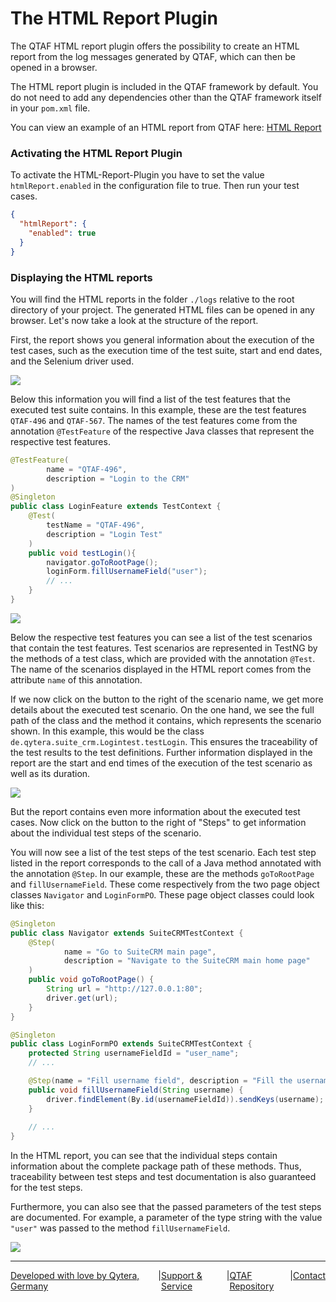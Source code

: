 # The HTML Report Plugin

The QTAF HTML report plugin offers the possibility to create an HTML report from the log messages generated by QTAF, which can then be opened in a browser.

The HTML report plugin is included in the QTAF framework by default. You do not need to add any dependencies other than the QTAF framework itself in your `pom.xml` file.

You can view an example of an HTML report from QTAF here: <a href="https://qytera-gmbh.github.io/html_report/suite_crm/Report.html" target="_blank">HTML Report</a>

### Activating the HTML Report Plugin

To activate the HTML-Report-Plugin you have to set the value `htmlReport.enabled` in the configuration file to true. Then run your test cases.

```json
{
  "htmlReport": {
    "enabled": true
  }
}
```

### Displaying the HTML reports

You will find the HTML reports in the folder `./logs` relative to the root directory of your project. The generated HTML files can be opened in any browser. Let's now take a look at the structure of the report.

First, the report shows you general information about the execution of the test cases, such as the execution time of the test suite, start and end dates, and the Selenium driver used.

<img src="https://qytera-gmbh.github.io/img/qtaf/html_report/html_report_general_info.jpg" />

Below this information you will find a list of the test features that the executed test suite contains. In this example, these are the test features `QTAF-496` and `QTAF-567`. The names of the test features come from the annotation `@TestFeature` of the respective Java classes that represent the respective test features.

```java
@TestFeature(
        name = "QTAF-496",
        description = "Login to the CRM"
)
@Singleton
public class LoginFeature extends TestContext {
    @Test(
        testName = "QTAF-496",
        description = "Login Test"
    )
    public void testLogin(){
        navigator.goToRootPage();
        loginForm.fillUsernameField("user");
        // ...
    }
}
```

<img src="https://qytera-gmbh.github.io/img/qtaf/html_report/html_report_feature_list.jpg" />

Below the respective test features you can see a list of the test scenarios that contain the test features. Test scenarios are represented in TestNG by the methods of a test class, which are provided with the annotation `@Test`. The name of the scenarios displayed in the HTML report comes from the attribute `name` of this annotation.

If we now click on the button to the right of the scenario name, we get more details about the executed test scenario. On the one hand, we see the full path of the class and the method it contains, which represents the scenario shown. In this example, this would be the class `de.qytera.suite_crm.Logintest.testLogin`. This ensures the traceability of the test results to the test definitions. Further information displayed in the report are the start and end times of the execution of the test scenario as well as its duration.

<img src="https://qytera-gmbh.github.io/img/qtaf/html_report/html_report_scenario_info.jpg" />

But the report contains even more information about the executed test cases. Now click on the button to the right of "Steps" to get information about the individual test steps of the scenario.

You will now see a list of the test steps of the test scenario. Each test step listed in the report corresponds to the call of a Java method annotated with the annotation `@Step`. In our example, these are the methods `goToRootPage` and `fillUsernameField`. These come respectively from the two page object classes `Navigator` and `LoginFormPO`. These page object classes could look like this:

```java
@Singleton
public class Navigator extends SuiteCRMTestContext {
    @Step(
            name = "Go to SuiteCRM main page",
            description = "Navigate to the SuiteCRM main home page"
    )
    public void goToRootPage() {
        String url = "http://127.0.0.1:80";
        driver.get(url);
    }
}
```

```java
@Singleton
public class LoginFormPO extends SuiteCRMTestContext {
    protected String usernameFieldId = "user_name";
    // ...

    @Step(name = "Fill username field", description = "Fill the username field")
    public void fillUsernameField(String username) {
        driver.findElement(By.id(usernameFieldId)).sendKeys(username);
    }
    
    // ...
}
```

In the HTML report, you can see that the individual steps contain information about the complete package path of these methods. Thus, traceability between test steps and test documentation is also guaranteed for the test steps.

Furthermore, you can also see that the passed parameters of the test steps are documented. For example, a parameter of the type string with the value `"user"` was passed to the method `fillUsernameField`.

<img src="https://qytera-gmbh.github.io/img/qtaf/html_report/html_report_steps_info.jpg" />

<hr>
<div style="display: flex; flex-direction: row; justify-content: space-between">
  <a href="https://www.qytera.de" target="_blank">Developed with love by Qytera, Germany</a>
  <span>|</span>
  <a href="https://www.qytera.de/testautomatisierung-workshop" target="_blank">Support & Service</a>
  <span>|</span>
  <a href="https://github.com/Qytera-Gmbh/QTAF" target="_blank">QTAF Repository</a>
  <span>|</span>
  <a href="https://www.qytera.de/kontakt" target="_blank">Contact</a><br>
</div>
